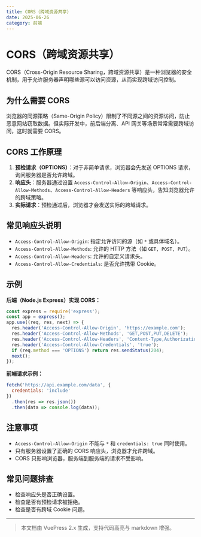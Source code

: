 ```yaml
---
title: CORS（跨域资源共享）
date: 2025-06-26
category: 前端
---
```


# CORS（跨域资源共享）

CORS（Cross-Origin Resource Sharing，跨域资源共享）是一种浏览器的安全机制，用于允许服务器声明哪些源可以访问资源，从而实现跨域访问控制。

## 为什么需要 CORS
浏览器的同源策略（Same-Origin Policy）限制了不同源之间的资源访问，防止恶意网站窃取数据。但实际开发中，前后端分离、API 网关等场景常常需要跨域访问，这时就需要 CORS。

## CORS 工作原理
1. **预检请求（OPTIONS）**：对于非简单请求，浏览器会先发送 OPTIONS 请求，询问服务器是否允许跨域。
2. **响应头**：服务器通过设置 `Access-Control-Allow-Origin`、`Access-Control-Allow-Methods`、`Access-Control-Allow-Headers` 等响应头，告知浏览器允许的跨域策略。
3. **实际请求**：预检通过后，浏览器才会发送实际的跨域请求。

## 常见响应头说明
- `Access-Control-Allow-Origin`: 指定允许访问的源（如 `*` 或具体域名）。
- `Access-Control-Allow-Methods`: 允许的 HTTP 方法（如 `GET, POST, PUT`）。
- `Access-Control-Allow-Headers`: 允许的自定义请求头。
- `Access-Control-Allow-Credentials`: 是否允许携带 Cookie。

## 示例
**后端（Node.js Express）实现 CORS：**

```js
const express = require('express');
const app = express();
app.use((req, res, next) => {
  res.header('Access-Control-Allow-Origin', 'https://example.com');
  res.header('Access-Control-Allow-Methods', 'GET,POST,PUT,DELETE');
  res.header('Access-Control-Allow-Headers', 'Content-Type,Authorization');
  res.header('Access-Control-Allow-Credentials', 'true');
  if (req.method === 'OPTIONS') return res.sendStatus(204);
  next();
});
```

**前端请求示例：**

```js
fetch('https://api.example.com/data', {
  credentials: 'include'
})
  .then(res => res.json())
  .then(data => console.log(data));
```

## 注意事项
- `Access-Control-Allow-Origin` 不能与 `*` 和 `credentials: true` 同时使用。
- 只有服务器设置了正确的 CORS 响应头，浏览器才允许跨域。
- CORS 只影响浏览器，服务端到服务端的请求不受影响。

## 常见问题排查
- 检查响应头是否正确设置。
- 检查是否有预检请求被拒绝。
- 检查是否有跨域 Cookie 问题。

---

> 本文档由 VuePress 2.x 生成，支持代码高亮与 markdown 增强。
